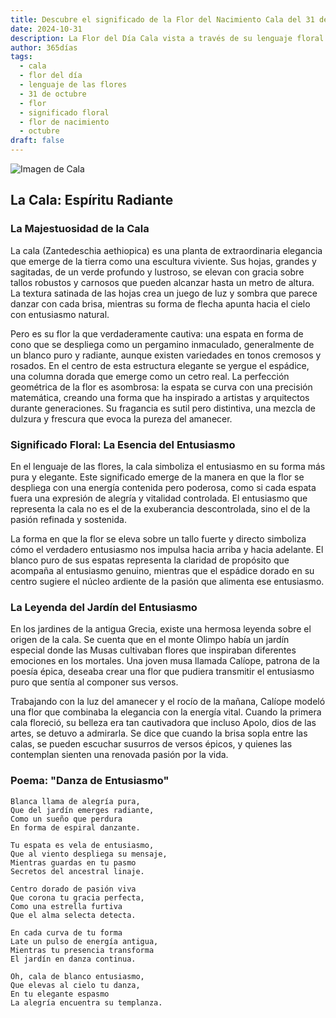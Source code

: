```yaml
---
title: Descubre el significado de la Flor del Nacimiento Cala del 31 de octubre
date: 2024-10-31
description: La Flor del Día Cala vista a través de su lenguaje floral e historias
author: 365días
tags:
  - cala
  - flor del día
  - lenguaje de las flores
  - 31 de octubre
  - flor
  - significado floral
  - flor de nacimiento
  - octubre
draft: false
---
```


![Imagen de Cala](https://cdn.pixabay.com/photo/2020/11/18/07/47/calla-lily-5754565_1280.jpg#center)


## La Cala: Espíritu Radiante

### La Majestuosidad de la Cala

La cala (Zantedeschia aethiopica) es una planta de extraordinaria elegancia que emerge de la tierra como una escultura viviente. Sus hojas, grandes y sagitadas, de un verde profundo y lustroso, se elevan con gracia sobre tallos robustos y carnosos que pueden alcanzar hasta un metro de altura. La textura satinada de las hojas crea un juego de luz y sombra que parece danzar con cada brisa, mientras su forma de flecha apunta hacia el cielo con entusiasmo natural.

Pero es su flor la que verdaderamente cautiva: una espata en forma de cono que se despliega como un pergamino inmaculado, generalmente de un blanco puro y radiante, aunque existen variedades en tonos cremosos y rosados. En el centro de esta estructura elegante se yergue el espádice, una columna dorada que emerge como un cetro real. La perfección geométrica de la flor es asombrosa: la espata se curva con una precisión matemática, creando una forma que ha inspirado a artistas y arquitectos durante generaciones. Su fragancia es sutil pero distintiva, una mezcla de dulzura y frescura que evoca la pureza del amanecer.

### Significado Floral: La Esencia del Entusiasmo

En el lenguaje de las flores, la cala simboliza el entusiasmo en su forma más pura y elegante. Este significado emerge de la manera en que la flor se despliega con una energía contenida pero poderosa, como si cada espata fuera una expresión de alegría y vitalidad controlada. El entusiasmo que representa la cala no es el de la exuberancia descontrolada, sino el de la pasión refinada y sostenida.

La forma en que la flor se eleva sobre un tallo fuerte y directo simboliza cómo el verdadero entusiasmo nos impulsa hacia arriba y hacia adelante. El blanco puro de sus espatas representa la claridad de propósito que acompaña al entusiasmo genuino, mientras que el espádice dorado en su centro sugiere el núcleo ardiente de la pasión que alimenta ese entusiasmo.

### La Leyenda del Jardín del Entusiasmo

En los jardines de la antigua Grecia, existe una hermosa leyenda sobre el origen de la cala. Se cuenta que en el monte Olimpo había un jardín especial donde las Musas cultivaban flores que inspiraban diferentes emociones en los mortales. Una joven musa llamada Calíope, patrona de la poesía épica, deseaba crear una flor que pudiera transmitir el entusiasmo puro que sentía al componer sus versos.

Trabajando con la luz del amanecer y el rocío de la mañana, Calíope modeló una flor que combinaba la elegancia con la energía vital. Cuando la primera cala floreció, su belleza era tan cautivadora que incluso Apolo, dios de las artes, se detuvo a admirarla. Se dice que cuando la brisa sopla entre las calas, se pueden escuchar susurros de versos épicos, y quienes las contemplan sienten una renovada pasión por la vida.

### Poema: "Danza de Entusiasmo"

    Blanca llama de alegría pura,
    Que del jardín emerges radiante,
    Como un sueño que perdura
    En forma de espiral danzante.

    Tu espata es vela de entusiasmo,
    Que al viento despliega su mensaje,
    Mientras guardas en tu pasmo
    Secretos del ancestral linaje.

    Centro dorado de pasión viva
    Que corona tu gracia perfecta,
    Como una estrella furtiva
    Que el alma selecta detecta.

    En cada curva de tu forma
    Late un pulso de energía antigua,
    Mientras tu presencia transforma
    El jardín en danza continua.

    Oh, cala de blanco entusiasmo,
    Que elevas al cielo tu danza,
    En tu elegante espasmo
    La alegría encuentra su templanza.

